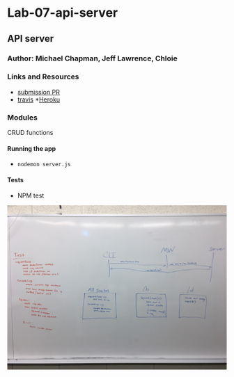 # Lab-07-api-server

## API server

### Author: Michael Chapman, Jeff Lawrence, Chloie

### Links and Resources
* [submission PR](https://github.com/michaelchapman-401-advanced-javascript/lab-07-api-server/pull/1)
* [travis](https://travis-ci.org/michaelchapman-401-advanced-javascript/lab-07-api-server)
*[Heroku](https://protected-eyrie-81414.herokuapp.com/)

### Modules
CRUD functions

#### Running the app
* `nodemon server.js`
  
#### Tests
* NPM test

![Picture of whiteboarding](./assets/whiteboard.JPG)
